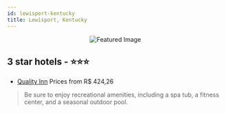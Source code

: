 ```yaml
---
id: lewisport-kentucky
title: Lewisport, Kentucky
---
```


<center><img src="https://i.travelapi.com/hotels/1000000/330000/327200/327174/624c7070_z.jpg" alt="Featured Image" /></center>


##  3 star hotels - ⭐️⭐️⭐️

-    [Quality Inn](https://us.hurb.com/hotels/lewisport/quality-inn-JNP-JP760847?cmp=18055) Prices from R$ 424,26
   > Be sure to enjoy recreational amenities, including a spa tub, a fitness center, and a seasonal outdoor pool.
